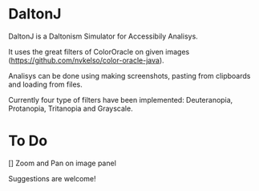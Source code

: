 # DaltonJ

DaltonJ is a Daltonism Simulator for Accessibily Analisys.

It uses the great filters of ColorOracle on given images (https://github.com/nvkelso/color-oracle-java).

Analisys can be done using making screenshots, pasting from clipboards and loading from files.

Currently four type of filters have been implemented: Deuteranopia, Protanopia, Tritanopia and Grayscale.

# To Do
[] Zoom and Pan on image panel

Suggestions are welcome!
